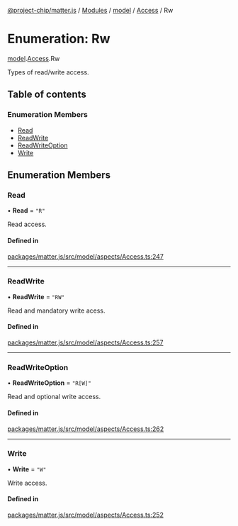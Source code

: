 [@project-chip/matter.js](../README.md) / [Modules](../modules.md) / [model](../modules/model.md) / [Access](../modules/model.Access.md) / Rw

# Enumeration: Rw

[model](../modules/model.md).[Access](../modules/model.Access.md).Rw

Types of read/write access.

## Table of contents

### Enumeration Members

- [Read](model.Access.Rw.md#read)
- [ReadWrite](model.Access.Rw.md#readwrite)
- [ReadWriteOption](model.Access.Rw.md#readwriteoption)
- [Write](model.Access.Rw.md#write)

## Enumeration Members

### Read

• **Read** = ``"R"``

Read access.

#### Defined in

[packages/matter.js/src/model/aspects/Access.ts:247](https://github.com/project-chip/matter.js/blob/b7330d72/packages/matter.js/src/model/aspects/Access.ts#L247)

___

### ReadWrite

• **ReadWrite** = ``"RW"``

Read and mandatory write acess.

#### Defined in

[packages/matter.js/src/model/aspects/Access.ts:257](https://github.com/project-chip/matter.js/blob/b7330d72/packages/matter.js/src/model/aspects/Access.ts#L257)

___

### ReadWriteOption

• **ReadWriteOption** = ``"R[W]"``

Read and optional write access.

#### Defined in

[packages/matter.js/src/model/aspects/Access.ts:262](https://github.com/project-chip/matter.js/blob/b7330d72/packages/matter.js/src/model/aspects/Access.ts#L262)

___

### Write

• **Write** = ``"W"``

Write access.

#### Defined in

[packages/matter.js/src/model/aspects/Access.ts:252](https://github.com/project-chip/matter.js/blob/b7330d72/packages/matter.js/src/model/aspects/Access.ts#L252)
